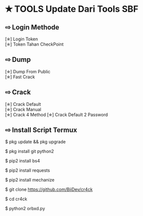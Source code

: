 # ✭ TOOLS Update Dari Tools SBF

## ⇨  Login Methode
[✯] Login Token  
[✯] Token Tahan CheckPoint

## ⇨  Dump

[✯] Dump From Public  
[✯] Fast Crack

## ⇨  Crack

[✯] Crack Default  
[✯] Crack Manual  
[✯] Crack 4 Method
[✯] Crack Default 2 Password  

## ⇨  Install Script Termux

$ pkg update && pkg upgrade

$ pkg install git python2

$ pip2 install bs4

$ pip2 install requests

$ pip2 install mechanize

$ git clone https://github.com/BiiDev/cr4ck

$ cd cr4ck

$ python2 orbxd.py
